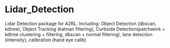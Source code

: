 # Lidar_Detection
Lidar Detection package for A2RL. Including: Object Detection (dbscan, kdtree), Object Tracking (kalman filtering), Curbside Detection(patchwork + kdtree clustering + filtering, dbscan + normal filtering), lane detection (intensity), calibration (hand eye calib)
